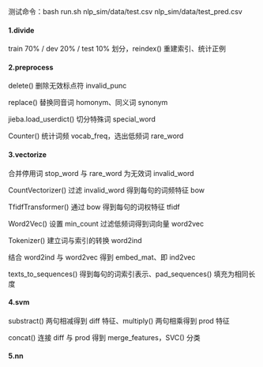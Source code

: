 测试命令：bash run.sh nlp_sim/data/test.csv nlp_sim/data/test_pred.csv

#### 1.divide

train 70% / dev 20% / test 10% 划分，reindex() 重建索引、统计正例

#### 2.preprocess

delete() 删除无效标点符 invalid_punc

replace() 替换同音词 homonym、同义词 synonym

jieba.load_userdict() 切分特殊词 special_word

Counter() 统计词频 vocab_freq，选出低频词 rare_word

#### 3.vectorize

合并停用词 stop_word 与 rare_word 为无效词 invalid_word

CountVectorizer() 过滤 invalid_word 得到每句的词频特征 bow

TfidfTransformer() 通过 bow 得到每句的词权特征 tfidf

Word2Vec() 设置 min_count 过滤低频词得到词向量 word2vec

Tokenizer() 建立词与索引的转换 word2ind

结合 word2ind 与 word2vec 得到 embed_mat、即 ind2vec

texts_to_sequences() 得到每句的词索引表示、pad_sequences() 填充为相同长度

#### 4.svm

substract() 两句相减得到 diff 特征、multiply() 两句相乘得到 prod 特征

concat() 连接 diff 与 prod 得到 merge_features，SVC() 分类

#### 5.nn







